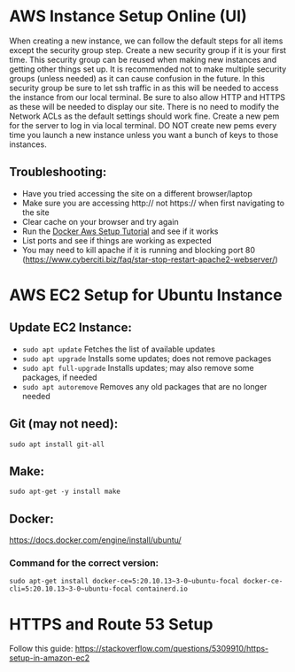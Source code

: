 # AWS Instance Setup Online (UI)
When creating a new instance, we can follow the default steps for all items except the security group step. Create a new security group if it is your first time. This security group can be reused when making new instances and getting other things set up. It is recommended not to make multiple security groups (unless needed) as it can cause confusion in the future. In this security group be sure to let ssh traffic in as this will be needed to access the instance from our local terminal. Be sure to also allow HTTP and HTTPS as these will be needed to display our site. There is no need to modify the Network ACLs as the default settings should work fine. Create a new pem for the server to log in via local terminal. DO NOT create new pems every time you launch a new instance unless you want a bunch of keys to those instances. 

## Troubleshooting: 
- Have you tried accessing the site on a different browser/laptop
- Make sure you are accessing http:// not https:// when first navigating to the site  
- Clear cache on your browser and try again 
- Run the [Docker Aws Setup Tutorial](https://docs.aws.amazon.com/AmazonECS/latest/developerguide/docker-basics.html) and see if it works 
- List ports and see if things are working as expected
- You may need to kill apache if it is running and blocking port 80 (https://www.cyberciti.biz/faq/star-stop-restart-apache2-webserver/)


# AWS EC2 Setup for Ubuntu Instance
## Update EC2 Instance: 
- `sudo apt update` Fetches the list of available updates
- `sudo apt upgrade` Installs some updates; does not remove packages
- `sudo apt full-upgrade`  Installs updates; may also remove some packages, if needed
- `sudo apt autoremove`    Removes any old packages that are no longer needed

## Git (may not need): 
`sudo apt install git-all`

## Make:
`sudo apt-get -y install make`

## Docker: 
		
https://docs.docker.com/engine/install/ubuntu/

### Command for the correct version:

`sudo apt-get install docker-ce=5:20.10.13~3-0~ubuntu-focal docker-ce-cli=5:20.10.13~3-0~ubuntu-focal containerd.io`


# HTTPS and Route 53 Setup

Follow this guide: https://stackoverflow.com/questions/5309910/https-setup-in-amazon-ec2
